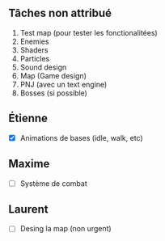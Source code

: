 ## Tâches non attribué
1. Test map (pour tester les fonctionalitées)
2. Enemies
3. Shaders
4. Particles
5. Sound design
7. Map (Game design)
8. PNJ (avec un text engine)
9. Bosses (si possible)

## Étienne
 - [x] Animations de bases (idle, walk, etc)

## Maxime
 - [ ] Système de combat

## Laurent
- [ ] Desing la map (non urgent)
